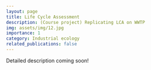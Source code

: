 ```yaml
---
layout: page
title: Life Cycle Assessment
description: (Course project) Replicating LCA on WWTP
img: assets/img/12.jpg
importance: 1
category: Industrial ecology
related_publications: false
---
```


Detailed description coming soon!
